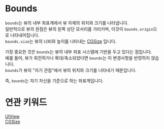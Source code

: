 # Bounds

`bounds`는 뷰의 내부 좌표계에서 뷰 자체의 위치와 크기를 나타냅니다.<br/>
일반적으로 뷰의 원점은 뷰의 왼쪽 상단 모서리를 가리키며, 이것이 `bounds.origin`으로 나타내어집니다.<br/>
`bounds.size`는 뷰의 너비와 높이를 나타내는 [CGSize]() 입니다.

가장 중요한 것은 `bounds`는 뷰의 내부 좌표 시스템에 기반을 두고 있다는 점입니다.<br/>
예를 들어, 뷰가 회전하거나 확대/축소되었다면 `bounds`는 이 변경사항을 반영하지 않습니다.<br/>
`bounds`가 뷰의 "자기 관점"에서 뷰의 위치와 크기를 나타내기 때문입니다.

즉, `bounds`는 자기 자신을 기준으로 하는 좌표계입니다.

# 연관 키워드
[UIView]()<br/>
[CGSize]()<br/>
